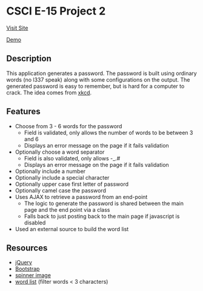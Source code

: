 # CSCI E-15 Project 2

[Visit Site](http://p2.scottpullen.me)

[Demo](http://screencast.com/t/AT4jKcS2jZPe)

## Description
This application generates a password. The password is built using ordinary words (no l337 speak) along with some configurations on the output. The generated password is easy to remember, but is hard for a computer to crack. The idea comes from [xkcd](http://xkcd.com/936/).

## Features
- Choose from 3 - 6 words for the password
  - Field is validated, only allows the number of words to be between 3 and 6
  - Displays an error message on the page if it fails validation
- Optionally choose a word separator
  - Field is also validated, only allows -_.#
  - Displays an error message on the page if it fails validation
- Optionally include a number
- Optionally include a special character
- Optionally upper case first letter of password
- Optionally camel case the password
- Uses AJAX to retrieve a password from an end-point
  - The logic to generate the password is shared between the main page and the end point via a class
  - Falls back to just posting back to the main page if javascript is disabled
- Used an external source to build the word list

## Resources
- [jQuery](http://jquery.com)
- [Bootstrap](http://getbootstrap.com)
- [spinner image](http://spiffygif.com/)
- [word list](https://github.com/first20hours/google-10000-english) (filter words < 3 characters)